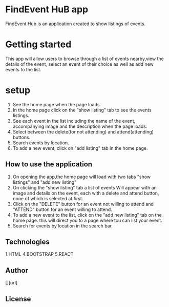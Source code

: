 # FindEvent HuB app
FindEvent Hub is an application created to show listings of events.

# Getting started
This app will allow users to browse through a list of events nearby,view the details of the event, select an event of their choice as well as add new events to the list.

# setup
1. See the home page when the page loads. 
2. In the home page click on the "show listing" tab to see the events listings.
3. See each event in the list including the name of the event, accompanying image and the description when the page loads.
4. Select between the delete(for not attending) and attend(attending) buttons.
5. Search events by location.
6. To add a new event, click on "add listing" tab in the home page. 

## How to use the application
1. On opening the app,the home page will load with two tabs "show listings" and "add new listing" 
2. On clicking the "show listing" tab a list of events Will appear with an image and details on the event, each with a delete and attend button, none of which is selected at first.
2. Click on the "DELETE" button for an event not willing to attend and "ATTEND" button for an event willing to attend.
3. To add a new event to the list, click on the "add new listing" tab on the home page. this will direct you to a page where tou can list your event.
4. Search for events by location in the search bar.

## Technologies
1.HTML
4.BOOTSTRAP
5.REACT


## Author
[][url]

## License

 


